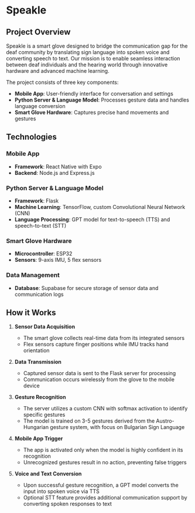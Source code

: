 # Speakle

## Project Overview

Speakle is a smart glove designed to bridge the communication gap for the deaf community by translating sign language into spoken voice and converting speech to text. Our mission is to enable seamless interaction between deaf individuals and the hearing world through innovative hardware and advanced machine learning.

The project consists of three key components:

- **Mobile App**: User-friendly interface for conversation and settings
- **Python Server & Language Model**: Processes gesture data and handles language conversion
- **Smart Glove Hardware**: Captures precise hand movements and gestures

## Technologies

### Mobile App
- **Framework**: React Native with Expo
- **Backend**: Node.js and Express.js

### Python Server & Language Model
- **Framework**: Flask
- **Machine Learning**: TensorFlow, custom Convolutional Neural Network (CNN)
- **Language Processing**: GPT model for text-to-speech (TTS) and speech-to-text (STT)

### Smart Glove Hardware
- **Microcontroller**: ESP32
- **Sensors**: 9-axis IMU, 5 flex sensors

### Data Management
- **Database**: Supabase for secure storage of sensor data and communication logs

## How it Works

1. **Sensor Data Acquisition**
   - The smart glove collects real-time data from its integrated sensors
   - Flex sensors capture finger positions while IMU tracks hand orientation

2. **Data Transmission**
   - Captured sensor data is sent to the Flask server for processing
   - Communication occurs wirelessly from the glove to the mobile device

3. **Gesture Recognition**
   - The server utilizes a custom CNN with softmax activation to identify specific gestures
   - The model is trained on 3-5 gestures derived from the Austro-Hungarian gesture system, with focus on Bulgarian Sign Language

4. **Mobile App Trigger**
   - The app is activated only when the model is highly confident in its recognition
   - Unrecognized gestures result in no action, preventing false triggers

5. **Voice and Text Conversion**
   - Upon successful gesture recognition, a GPT model converts the input into spoken voice via TTS
   - Optional STT feature provides additional communication support by converting spoken responses to text

